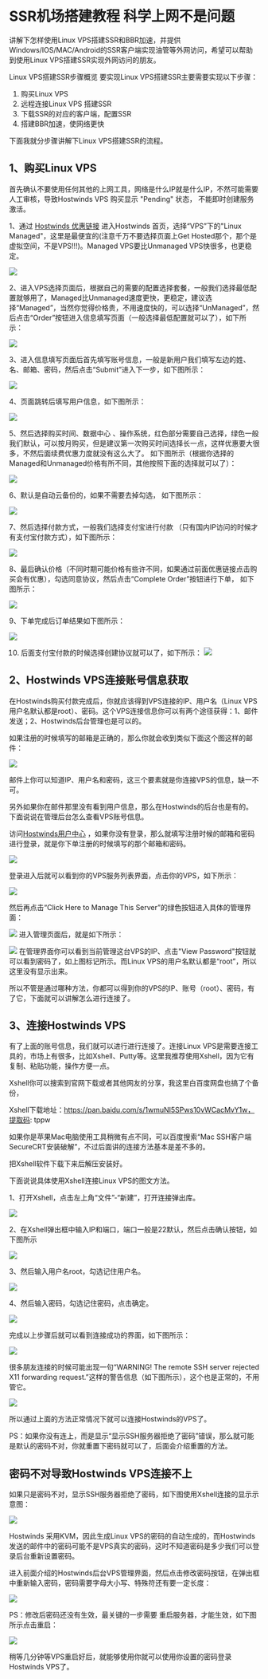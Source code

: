 # SSR机场搭建教程 科学上网不是问题

讲解下怎样使用Linux VPS搭建SSR和BBR加速，并提供Windows/IOS/MAC/Android的SSR客户端实现油管等外网访问，希望可以帮助到使用Linux VPS搭建SSR实现外网访问的朋友。

Linux VPS搭建SSR步骤概览
要实现Linux VPS搭建SSR主要需要实现以下步骤：

1. 购买Linux VPS
1. 远程连接Linux VPS 搭建SSR
1. 下载SSR的对应的客户端，配置SSR
1. 搭建BBR加速，使网络更快

下面我就分步骤讲解下Linux VPS搭建SSR的流程。

## 1、购买Linux VPS

首先确认不要使用任何其他的上网工具，网络是什么IP就是什么IP，不然可能需要人工审核，导致Hostwinds VPS 购买显示 "Pending" 状态， 不能即时创建服务激活。

1、通过 [Hostwinds 优惠链接](https://www.hostwinds.com/3704.html) 进入Hostwinds 首页，选择“VPS”下的"Linux Managed"，这里是最便宜的(注意千万不要选择页面上Get Hosted那个，那个是虚拟空间，不是VPS!!!)。Managed VPS要比Unmanaged VPS快很多，也更稳定。

![](https://vps234.oss-cn-shanghai.aliyuncs.com/Content/2018-07-25/Hostwinds-Home-Page-1.jpg)

2、进入VPS选择页面后，根据自己的需要的配置选择套餐，一般我们选择最低配置就够用了，Managed比Unmanaged速度更快，更稳定，建议选择“Managed”，当然你觉得价格贵，不用速度快的，可以选择“UnManaged”，然后点击“Order”按钮进入信息填写页面（一般选择最低配置就可以了），如下所示：

![](https://vps234.oss-cn-shanghai.aliyuncs.com/Content/2018-07-25/Hostwinds-Plan-Select-2.jpg)

3、进入信息填写页面后首先填写账号信息，一般是新用户我们填写左边的姓、名、邮箱、密码，然后点击“Submit”进入下一步，如下图所示：

![](https://vps234.oss-cn-shanghai.aliyuncs.com/Content/2018-07-25/Hostwinds-Account-Information.jpg)

4、页面跳转后填写用户信息，如下图所示：

![](https://vps234.oss-cn-shanghai.aliyuncs.com/Content/2018-07-25/Hostwinds-Client-Information.jpg)

5、然后选择购买时间、数据中心 、操作系统，红色部分需要自己选择，绿色一般我们默认，可以按月购买，但是建议第一次购买时间选择长一点，这样优惠要大很多，不然后面续费优惠力度就没有这么大了。 如下图所示（根据你选择的Managed和Unmanaged价格有所不同，其他按照下面的选择就可以了）：

![](https://vps234.oss-cn-shanghai.aliyuncs.com/Content/2018-07-25/Hostwinds-Package-Information-new.jpg)

6、默认是自动云备份的，如果不需要去掉勾选， 如下图所示：

![](https://vps234.oss-cn-shanghai.aliyuncs.com/Content/2018-07-25/Hostwinds-Services-Select.jpg)

7、然后选择付款方式，一般我们选择支付宝进行付款 （只有国内IP访问的时候才有支付宝付款方式），如下图所示：

![](https://vps234.oss-cn-shanghai.aliyuncs.com/Content/2018-07-25/Hostwinds-Account-Payment-Information.jpg)

8、最后确认价格（不同时期可能价格有些许不同，如果通过前面优惠链接点击购买会有优惠），勾选同意协议，然后点击“Complete Order”按钮进行下单， 如下图所示：

![](https://vps234.oss-cn-shanghai.aliyuncs.com/Content/2018-07-25/Hostwinds-Order-Confirm-new-1.jpg)

9、下单完成后订单结果如下图所示：

![](https://vps234.oss-cn-shanghai.aliyuncs.com/Content/2018-07-25/Hostwinds-Order-Result.png)

10. 后面支付宝付款的时候选择创建协议就可以了，如下所示：
![](https://zhidao91.oss-cn-shanghai.aliyuncs.com/Content/2020/hostwinds/p9.jpg)

## 2、Hostwinds VPS连接账号信息获取
在Hostwinds购买付款完成后，你就应该得到VPS连接的IP、用户名（Linux VPS用户名默认都是root）、密码。这个VPS连接信息你可以有两个途径获得：1、邮件发送；2、Hostwinds后台管理也是可以的。

如果注册的时候填写的邮箱是正确的，那么你就会收到类似下面这个图这样的邮件：

![](https://vps234.oss-cn-shanghai.aliyuncs.com/Content/2-2021/2021-9-2/1.jpg)

邮件上你可以知道IP、用户名和密码，这三个要素就是你连接VPS的信息，缺一不可。

另外如果你在邮件那里没有看到用户信息，那么在Hostwinds的后台也是有的。下面说说在管理后台怎么查看VPS账号信息。

访问[Hostwinds用户中心](https://clients.hostwinds.com/clientarea.php) ，如果你没有登录，那么就填写注册时候的邮箱和密码进行登录，就是你下单注册的时候填写的那个邮箱和密码。

![](https://vps234.oss-cn-shanghai.aliyuncs.com/Content/2-2021/2021-9-2/2.jpg)

登录进入后就可以看到你的VPS服务列表界面，点击你的VPS，如下所示：

![](https://vps234.oss-cn-shanghai.aliyuncs.com/Content/2-2021/2021-9-2/3.jpg)
 
然后再点击“Click Here to Manage This Server”的绿色按钮进入具体的管理界面：

![](https://vps234.oss-cn-shanghai.aliyuncs.com/Content/2-2021/2021-9-2/4.jpg)
进入管理页面后，就是如下所示：

![](https://vps234.oss-cn-shanghai.aliyuncs.com/Content/2-2021/2021-9-2/5.jpg)
在管理界面你可以看到当前管理这台VPS的IP、点击"View Password"按钮就可以看到密码了，如上图标记所示。而Linux VPS的用户名默认都是“root”，所以这里没有显示出来。

所以不管是通过哪种方法，你都可以得到你的VPS的IP、账号（root）、密码，有了它，下面就可以讲解怎么进行连接了。

## 3、连接Hostwinds VPS

有了上面的账号信息，我们就可以进行进行连接了。连接Linux VPS是需要连接工具的，市场上有很多，比如Xshell、Putty等。这里我推荐使用Xshell，因为它有复制、粘贴功能，操作方便一点。

Xshell你可以搜索到官网下载或者其他网友的分享，我这里白百度网盘也搞了个备份，

Xshell下载地址：https://pan.baidu.com/s/1wmuNI5SPws10vWCacMvY1w，提取码: tppw

如果你是苹果Mac电脑使用工具稍微有点不同，可以百度搜索“Mac SSH客户端SecureCRT安装破解”，不过后面讲的连接方法基本是差不多的。

把Xshell软件下载下来后解压安装好。

下面说说具体使用Xshell连接Linux VPS的图文方法。

1、打开Xshell，点击左上角“文件”-“新建”，打开连接弹出库。

![](https://vps234.oss-cn-shanghai.aliyuncs.com/Content/2018-12-11/xshell-connect-linux-vps.jpg)

2、在Xshell弹出框中输入IP和端口，端口一般是22默认，然后点击确认按钮，如下图所示

![](https://vps234.oss-cn-shanghai.aliyuncs.com/Content/2018-12-11/xshell-connect-linux-vps-1.jpg)

3、然后输入用户名root，勾选记住用户名。

![](https://vps234.oss-cn-shanghai.aliyuncs.com/Content/2018-12-11/xshell-connect-linux-vps-2.jpg)

4、然后输入密码，勾选记住密码，点击确定。

![](https://vps234.oss-cn-shanghai.aliyuncs.com/Content/2018-12-11/xshell-connect-linux-vps-3.jpg)

完成以上步骤后就可以看到连接成功的界面，如下图所示：

![](https://vps234.oss-cn-shanghai.aliyuncs.com/Content/2018-12-11/xshell-connect-linux-vps-4.jpg)

很多朋友连接的时候可能出现一句“WARNING! The remote SSH server rejected X11 forwarding request.”这样的警告信息（如下图所示），这个也是正常的，不用管它。

![](https://vps234.oss-cn-shanghai.aliyuncs.com/Content/2-2021/2021-9-2/6.jpg)

所以通过上面的方法正常情况下就可以连接Hostwinds的VPS了。

PS：如果你没有连上，而是显示“显示SSH服务器拒绝了密码”错误，那么就可能是默认的密码不对，你就重置下密码就可以了，后面会介绍重置的方法。

## 密码不对导致Hostwinds VPS连接不上

如果只是密码不对，显示SSH服务器拒绝了密码，如下图使用Xshell连接的显示示意图：

![](https://vps234.oss-cn-shanghai.aliyuncs.com/Content/1-2019/2019-1-7/cannot-connect-hostwinds-vps-wrong-password.jpg)

Hostwinds 采用KVM，因此生成Linux VPS的密码的自动生成的，而Hostwinds发送的邮件中的密码可能不是VPS真实的密码，这时不知道密码是多少我们可以登录后台重新设置密码。

进入前面介绍的Hostwinds后台VPS管理界面，然后点击修改密码按钮，在弹出框中重新输入密码，密码需要字母大小写、特殊符还有要一定长度：

![](https://vps234.oss-cn-shanghai.aliyuncs.com/Content/1-2019/2019-1-7/cannot-connect-hostwinds-vps-wrong-password-step3.jpg)

PS：修改后密码还没有生效，最关键的一步需要 重启服务器，才能生效，如下图所示点击重启：

![](https://vps234.oss-cn-shanghai.aliyuncs.com/Content/1-2019/2019-1-7/cannot-connect-hostwinds-vps-wrong-password-step4.jpg)

稍等几分钟等VPS重启好后，就能够使用你就可以使用你设置的密码登录 Hostwinds VPS了。
